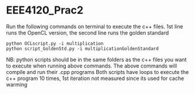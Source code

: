# EEE4120_Prac2
Run the following commands on terminal to execute the c++ files. 1st line runs the OpenCL version, the second line runs the golden standard

	python OCLscript.py -i multiplication
	python script_GoldenStd.py -i multiplicationGoldenStandard

NB: python scripts should be in the same folders as the c++ files you want to execute when running above commands.
The above commands will compile and run their .cpp programs
Both scripts have loops to execute the c++ program 10 times, 1st iteration not measured since its used for cache warming


